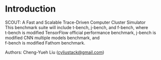 # Introduction
SCOUT: A Fast and Scalable Trace-Driven Computer Cluster Simulator  
This benchmark suite will include t-bench, j-bench, and f-bench, where  
t-bench is modified TensorFlow official performance benchmark,
j-bench is modified CNN multiple models benchmark, and  
f-bench is modified Fathom benchmark.  

Authors: Cheng-Yueh Liu (cyliustack@gmail.com) 
#
